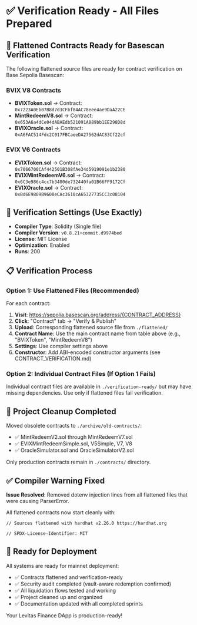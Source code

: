 # ✅ Verification Ready - All Files Prepared

## 📁 Flattened Contracts Ready for Basescan Verification

The following flattened source files are ready for contract verification on Base Sepolia Basescan:

### BVIX V8 Contracts
- **BVIXToken.sol** → Contract: `0x7223A0Eb07B8d7d3CFbf84AC78eee4ae9DaA22CE`
- **MintRedeemV8.sol** → Contract: `0x653A6a4dCe04dABAEdb521091A889bb1EE298D8d`
- **BVIXOracle.sol** → Contract: `0xA6FAC514Fdc2C017FBCaeeDA27562dAC83Cf22cf`

### EVIX V6 Contracts  
- **EVIXToken.sol** → Contract: `0x7066700CAf442501B308fAe34d5919091e1b2380`
- **EVIXMintRedeemV6.sol** → Contract: `0x6C3e986c4cc7b3400de732440fa01B66FF9172Cf`
- **EVIXOracle.sol** → Contract: `0xBd6E9809B9608eCAc3610cA65327735CC3c08104`

## 🔧 Verification Settings (Use Exactly)

- **Compiler Type**: Solidity (Single file)
- **Compiler Version**: `v0.8.21+commit.d9974bed`
- **License**: MIT License
- **Optimization**: Enabled
- **Runs**: 200

## 📋 Verification Process

### Option 1: Use Flattened Files (Recommended)

For each contract:

1. **Visit**: https://sepolia.basescan.org/address/{CONTRACT_ADDRESS}
2. **Click**: "Contract" tab → "Verify & Publish"
3. **Upload**: Corresponding flattened source file from `./flattened/`
4. **Contract Name**: Use the main contract name from table above (e.g., "BVIXToken", "MintRedeemV8")
5. **Settings**: Use compiler settings above
6. **Constructor**: Add ABI-encoded constructor arguments (see CONTRACT_VERIFICATION.md)

### Option 2: Individual Contract Files (If Option 1 Fails)

Individual contract files are available in `./verification-ready/` but may have missing dependencies.
Use only if flattened files fail verification.

## 🧹 Project Cleanup Completed

Moved obsolete contracts to `./archive/old-contracts/`:
- ✅ MintRedeemV2.sol through MintRedeemV7.sol  
- ✅ EVIXMintRedeemSimple.sol, V5Simple, V7, V8
- ✅ OracleSimulator.sol and OracleSimulatorV2.sol

Only production contracts remain in `./contracts/` directory.

## ✅ Compiler Warning Fixed

**Issue Resolved**: Removed dotenv injection lines from all flattened files that were causing ParserError.

All flattened contracts now start cleanly with:
```solidity
// Sources flattened with hardhat v2.26.0 https://hardhat.org

// SPDX-License-Identifier: MIT
```

## 🚀 Ready for Deployment

All systems are ready for mainnet deployment:
- ✅ Contracts flattened and verification-ready
- ✅ Security audit completed (vault-aware redemption confirmed)
- ✅ All liquidation flows tested and working
- ✅ Project cleaned up and organized
- ✅ Documentation updated with all completed sprints

Your Levitas Finance DApp is production-ready!